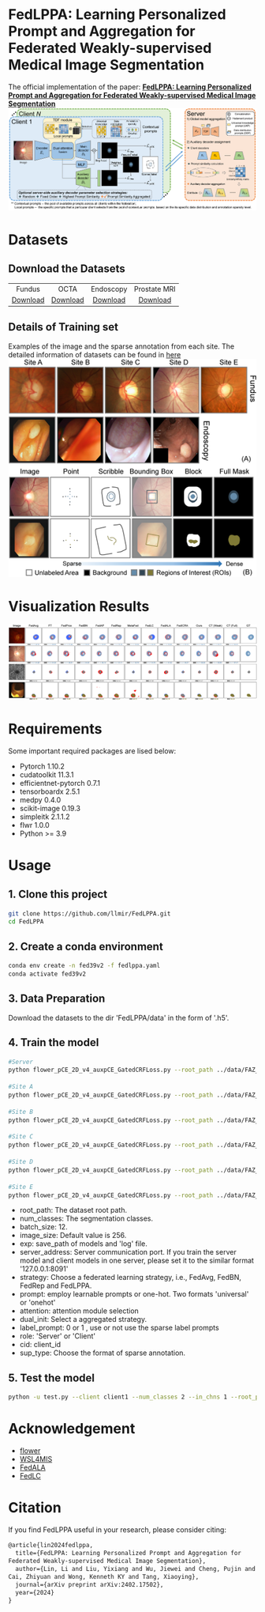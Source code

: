 # FedLPPA: Learning Personalized Prompt and Aggregation for Federated Weakly-supervised Medical Image Segmentation
The official implementation of the paper: [**FedLPPA: Learning Personalized Prompt and Aggregation for Federated Weakly-supervised Medical Image Segmentation**](https://arxiv.org/abs/2402.17502)
![TEL](image/framework.png)


# Datasets
## Download the Datasets


<table>
  <tbody>
    <tr>
      <td align="center">Fundus</td>
      <td align="center">OCTA</td>
      <td align="center">Endoscopy</td>
      <td align="center">Prostate MRI</td>
    </tr>
    <tr>
      <td align="center"><a href="https://github.com/llmir/FedICRA/tree/master/data">Download</a></td> 
      <td align="center"><a href="https://github.com/llmir/FedICRA/tree/master/data">Download</a></td>  
      <td align="center"><a href="https://drive.google.com/drive/folders/1GsaJXeE_5yNPmd4DLDx-POO2Qr24szLK?usp=drive_link">Download</a></td>  
      <td align="center"><a href="https://">Download</a></td>  
    </tr>

  </tbody>
</table>


## Details of Training set
Examples of the image and the sparse annotation from each site. The detailed information of datasets can be found in [here](https://arxiv.org/abs/2402.17502)
![TEL](image/label.png)

# Visualization Results

![TEL](image/output.png)

# Requirements
Some important required packages are lised below:
* Pytorch 1.10.2
* cudatoolkit 11.3.1
* efficientnet-pytorch 0.7.1
* tensorboardx 2.5.1
* medpy 0.4.0
* scikit-image 0.19.3
* simpleitk  2.1.1.2
* flwr 1.0.0
* Python >= 3.9
# Usage
## 1. Clone this project
``` bash
git clone https://github.com/llmir/FedLPPA.git
cd FedLPPA
```

## 2. Create a conda environment
``` bash
conda env create -n fed39v2 -f fedlppa.yaml
conda activate fed39v2
```
## 3. Data Preparation
Download the datasets to the dir 'FedLPPA/data' in the form of '.h5'.


## 4. Train the model
``` bash
#Server
python flower_pCE_2D_v4_auxpCE_GatedCRFLoss.py --root_path ../data/FAZ_h5 --num_classes 2 --in_chns 1 --img_class faz --exp faz/FedLPPA --model unet_univ5 --max_iterations 30000 --iters 5 --eval_iters 5 --tsne_iters 200 --batch_size 12 --base_lr 0.01 --amp 0 --server_address 127.0.0.1:8091 --strategy FedUniV2.1 --min_num_clients 5 --img_size 256 --alpha 0.1 --beta 0.5 --prompt universal --attention dual --dual_init aggregated --label_prompt 1 --role server --client client_all --sup_type mask --gpu 0

#Site A
python flower_pCE_2D_v4_auxpCE_GatedCRFLoss.py --root_path ../data/FAZ_h5 --num_classes 2 --in_chns 1 --img_class faz --exp faz/FedLPPA --model unet_univ5 --max_iterations 30000 --iters 5 --eval_iters 5 --tsne_iters 200 --batch_size 12 --base_lr 0.01 --amp 0 --server_address 127.0.0.1:8091 --strategy FedUniV2.1 --min_num_clients 5 --img_size 256 --alpha 0.1 --beta 0.5 --prompt universal --attention dual --dual_init aggregated --label_prompt 1 --role client --cid 0 --client client1 --sup_type scribble_noisy --gpu 1

#Site B
python flower_pCE_2D_v4_auxpCE_GatedCRFLoss.py --root_path ../data/FAZ_h5 --num_classes 2 --in_chns 1 --img_class faz --exp faz/FedLPPA --model unet_univ5 --max_iterations 30000 --iters 5 --eval_iters 5 --tsne_iters 200 --batch_size 12 --base_lr 0.01 --amp 0 --server_address 127.0.0.1:8091 --strategy FedUniV2.1 --min_num_clients 5 --img_size 256 --alpha 0.1 --beta 0.5 --prompt universal --attention dual --dual_init aggregated --label_prompt 1 --role client --cid 1 --client client2 --sup_type keypoint --gpu 2

#Site C
python flower_pCE_2D_v4_auxpCE_GatedCRFLoss.py --root_path ../data/FAZ_h5 --num_classes 2 --in_chns 1 --img_class faz --exp faz/FedLPPA --model unet_univ5 --max_iterations 30000 --iters 5 --eval_iters 5 --tsne_iters 200 --batch_size 12 --base_lr 0.01 --amp 0 --server_address 127.0.0.1:8091 --strategy FedUniV2.1 --min_num_clients 5 --img_size 256 --alpha 0.1 --beta 0.5 --prompt universal --attention dual --dual_init aggregated --label_prompt 1 --role client --cid 2 --client client3 --sup_type block --gpu 3

#Site D
python flower_pCE_2D_v4_auxpCE_GatedCRFLoss.py --root_path ../data/FAZ_h5 --num_classes 2 --in_chns 1 --img_class faz --exp faz/FedLPPA --model unet_univ5 --max_iterations 30000 --iters 5 --eval_iters 5 --tsne_iters 200 --batch_size 12 --base_lr 0.01 --amp 0 --server_address 127.0.0.1:8091 --strategy FedUniV2.1 --min_num_clients 5 --img_size 256 --alpha 0.1 --beta 0.5 --prompt universal --attention dual --dual_init aggregated --label_prompt 1 --role client --cid 3 --client client4 --sup_type box --gpu 4

#Site E
python flower_pCE_2D_v4_auxpCE_GatedCRFLoss.py --root_path ../data/FAZ_h5 --num_classes 2 --in_chns 1 --img_class faz --exp faz/FedLPPA --model unet_univ5 --max_iterations 30000 --iters 5 --eval_iters 5 --tsne_iters 200 --batch_size 12 --base_lr 0.01 --amp 0 --server_address 127.0.0.1:8091 --strategy FedUniV2.1 --min_num_clients 5 --img_size 256 --alpha 0.1 --beta 0.5 --prompt universal --attention dual --dual_init aggregated --label_prompt 1 --role client --cid 4 --client client5 --sup_type scribble --gpu 5
```
- root_path: The dataset root path.
- num_classes: The segmentation classes.
- batch_size: 12.
- image_size: Default value is 256.
- exp: save_path of models and 'log' file.
- server_address: Server communication port. If you train the server model and client models in one server, please set it to the similar format '127.0.0.1:8091'
- strategy: Choose a federated learning strategy, i.e., FedAvg, FedBN, FedRep and FedLPPA.
- prompt: employ learnable prompts or one-hot. Two formats 'universal' or 'onehot'
- attention: attention module selection
- dual_init: Select a aggregated strategy.
- label_prompt: 0 or 1 , use or not use the sparse label prompts
- role: 'Server' or 'Client'
- cid: client_id
- sup_type: Choose the format of sparse annotation.

## 5. Test the model
``` bash
python -u test.py --client client1 --num_classes 2 --in_chns 1 --root_path ../data/FAZ_h5/test/ --img_class faz --exp faz/ --min_num_clients 5 --cid 1 --model unet_univ5
```

# Acknowledgement
* [flower](https://github.com/mher/flower)
* [WSL4MIS](https://github.com/HiLab-git/WSL4MIS)
* [FedALA](https://github.com/TsingZ0/FedALA)
* [FedLC](https://github.com/jcwang123/FedLC)

# Citation
If you find FedLPPA useful in your research, please consider citing:
```
@article{lin2024fedlppa,
  title={FedLPPA: Learning Personalized Prompt and Aggregation for Federated Weakly-supervised Medical Image Segmentation},
  author={Lin, Li and Liu, Yixiang and Wu, Jiewei and Cheng, Pujin and Cai, Zhiyuan and Wong, Kenneth KY and Tang, Xiaoying},
  journal={arXiv preprint arXiv:2402.17502},
  year={2024}
}
```

  

